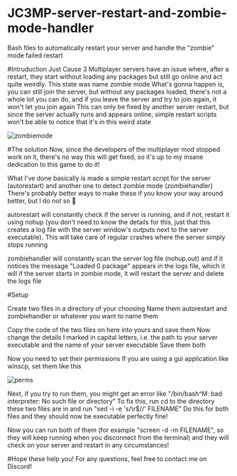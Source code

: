 # JC3MP-server-restart-and-zombie-mode-handler
Bash files to automatically restart your server and handle the "zombie" mode failed restart

#Intruduction
Just Cause 3 Multiplayer servers have an issue where, after a restart, they start without loading any packages but still go online and act quite weirdly. This state was name zombie mode
What's gonna happen is, you can still join the server, but without any packages loaded, there's not a whole lot you can do, and if you leave the server and try to join again, it won't let you join again
This can only be fixed by another server restart, but since the server actually runs and appears online, simple restart scripts won't be able to notice that it's in this weird state

![zombiemode](https://user-images.githubusercontent.com/78240158/148134157-7046ee8d-a1d4-471b-be82-ab83f3847671.png)

#The solution
Now, since the developers of the multiplayer mod stopped work on it, there's no way this will get fixed, so it's up to my insane dedication to this game to do it!

What I've done basically is made a simple restart script for the server (autorestart) and another one to detect zombie mode (zombiehandler)
There's probably better ways to make these if you know your way around better, but I do not so 🤷

autorestart will constantly check if the server is running, and if not, restart it using nohup (you don't need to know the details for this, just that this creates a log file with the server window's outputs next to the server executable). This will take care of regular crashes where the server simply stops running

zombiehandler will constantly scan the server log file (nohup.out) and if it notices the message "Loaded 0 package" appears in the logs file, which it will if the server starts in zombie mode, it will restart the server and delete the logs file

#Setup

Create two files in a directory of your choosing
Name them autorestart and zombiehandler or whatever you want to name them

Copy the code of the two files on here into yours and save them
Now change the details I marked in capital letters, i.e. the path to your server executable and the name of your server executable
Save them both

Now you need to set their permissions
If you are using a gui application like winscp, set them like this

![perms](https://user-images.githubusercontent.com/78240158/148135220-c02cef83-808c-46ff-81fe-1e150d5bb602.png)

Next, if you try to run them, you might get an error like "/bin/bash^M: bad interpreter: No such file or directory"
To fix this, run cd to the directory these two files are in and run "sed -i -e 's/\r$//' FILENAME"
Do this for both files and they should now be executable perfectly fine!

Now you can run both of them (for example "screen -d -m FILENAME", so they will keep running when you disconnect from the terminal) and they will check on your server and restart in any circumstances!

#Hope these help you! For any questions, feel free to contact me on Discord!
